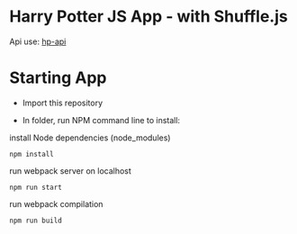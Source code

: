 # Harry Potter JS App - with Shuffle.js

Api use: [hp-api](http://hp-api.herokuapp.com/api/characters)

# Starting App

- Import this repository

- In folder, run NPM command line to install:

install Node dependencies (node_modules)
```
npm install
```

run webpack server on localhost
```
npm run start
```

run webpack compilation
```
npm run build
```
